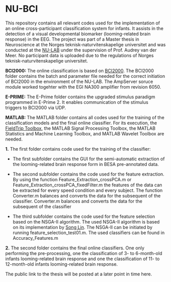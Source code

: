 # NU-BCI
This repository contains all relevant codes used for the implementation of an online cross-participant classification system for infants. It assists in the detection of a visual developmental biomarker (looming-related brain response) in the EEG. 
The project was part of a Master thesis in Neuroscience at the Norges teknisk-naturvitenskapelige universitet and was conducted at the [NU-LAB](https://www.ntnu.edu/psychology/nulab#/view/about) under the supervision of Prof. Audrey van der Meer. No participant data is uploaded due to the regulations of Norges teknisk-naturvitenskapelige universitet.

**BCI2000:**
The online classification is based on [BCI2000](https://www.bci2000.org/mediawiki/index.php/Main_Page). The BCI2000 folder contains the batch and parameter file needed for the correct initiation of BCI2000 in the environment of the NU-LAB. The AmpServer soruce module worked togehter with the EGI NA300 amplifier from revision 6050.

**E-PRIME:**
The E-Prime folder contains the upgraded stimulus paradigm programmed in E-Prime 2. It enables communication of the stimulus triggers to BCI2000 via UDP.

**MATLAB:**
The MATLAB folder contains all codes used for the training of the classification models and the final online classifier. For its execution, the [FieldTrip Toolbox](http://www.fieldtriptoolbox.org/), the MATLAB Signal Processing Toolbox, the MATLAB Statistics and Machine Learning Toolbox, and MATLAB Wavelet Toolbox are needed.

**1.**	The first folder contains code used for the training of the classifier:

- The first subfolder contains the GUI for the semi-automatic extraction of the looming-related brain response form in BESA pre-annotated data. 

- The second subfolder contains the code used for the feature extraction. By using the function Feature_Extraction_crossPCA.m or Feature_Extraction_crossPCA_fixedFilter.m the features of the data can be extracted for every speed condition and every subject. The function Converter.m balances and converts the data for the subsequent of the classifier. Converter.m balances and converts the data for the subsequent of the classifier

- The third subfolder contains the code used for the feature selection based on the NSGA-II algorithm. The used NSGA-II algorithm is based on its implementation by [Song Lin](https://se.mathworks.com/matlabcentral/fileexchange/31166-ngpm-a-nsga-ii-program-in-matlab-v1-4). The NSGA-II can be initiated by running feature_selection_test01.m. The used classifiers can be found in Accuracy_Features.m


**2.**	The second folder contains the final online classifiers. One only performing the pre-processing, one the classification of  3- to 6-month-old infants looming-related brain response and one the classification of  11- to 12-month-old infants looming-related brain response.

The public link to the thesis will be posted at a later point in time here. 
